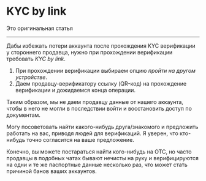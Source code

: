 # KYC by link
Это оригинальная статья

---

Дабы избежать потери аккаунта после прохождения KYC верификации у стороннего продавца, нужно при прохождении верификации требовать *KYC by link*.

1. При прохождении верификации выбираем опцию *пройти на другом устройстве*.
2. Даем продавцу-верификатору ссылку (QR-код) на прохождение верификации и дожидаемся конца операции.

Таким образом, мы не даем продавцу данные от нашего аккаунта, чтобы в него не могли в последствии войти и восстановить доступ по документам.

Mогу посоветовать найти какого-нибудь друга/знакомого и предложить работать на вас, приводя людей для верификаций. Я уверен, что кто-нибудь точно согласится на ваше предложение.

Конечно, вы можете постараться найти кого-нибудь на OTC, но часто продавцы в подобных чатах бывают нечисты на руку и верифицируются на одни и те же паспортные данные несколько раз, что может стать причиной банов ваших аккаунтов.